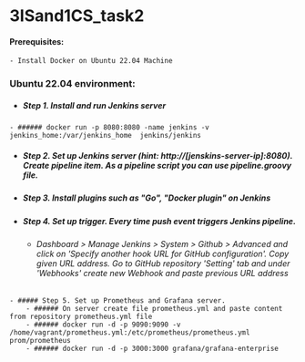 # 3ISand1CS_task2

#### Prerequisites:
    - Install Docker on Ubuntu 22.04 Machine

### Ubuntu 22.04 environment:
   - ##### Step 1. Install and run Jenkins server
    - ###### docker run -p 8080:8080 -name jenkins -v jenkins_home:/var/jenkins_home  jenkins/jenkins
   - ##### Step 2. Set up Jenkins server (hint: http://[jenskins-server-ip]:8080). Create pipeline item. As a pipeline script you can use pipeline.groovy file.
   - ##### Step 3. Install plugins such as "Go", "Docker plugin"  on Jenkins 
   - ##### Step 4. Set up trigger. Every time push event triggers Jenkins pipeline.
        - ###### Dashboard > Manage Jenkins > System > Github > Advanced and click on 'Specify another hook URL for GitHub configuration'. Copy given URL address. Go to GitHub repository 'Setting' tab and under 'Webhooks' create new Webhook and paste previous URL address
    - ##### Step 5. Set up Prometheus and Grafana server.
        - ###### On server create file prometheus.yml and paste content from repository prometheus.yml file
        - ###### docker run -d -p 9090:9090 -v /home/vagrant/prometheus.yml:/etc/prometheus/prometheus.yml prom/prometheus
        - ###### docker run -d -p 3000:3000 grafana/grafana-enterprise